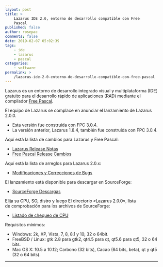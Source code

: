 ```yaml
---
layout: post
title: >
    Lazarus IDE 2.0, entorno de desarrollo compatible con Free
    Pascal
published: false
author: rosepac
comments: false
date: 2019-02-07 05:02:39
tags:
    - ide
    - lazarus
    - pascal
categories:
    - software
permalink: >
    /lazarus-ide-2-0-entorno-de-desarrollo-compatible-con-free-pascal
---
```

Lazarus es un entorno de desarrollo integrado visual y multiplataforma (IDE) gratuito para el desarrollo rápido de aplicaciones (RAD) mediante el compilador [Free Pascal][1].

El equipo de Lazarus se complace en anunciar el lanzamiento de Lazarus 2.0.0.

  * Esta versión fue construida con FPC 3.0.4.
  * La versión anterior, Lazarus 1.8.4, también fue construida con FPC 3.0.4.

Aquí está la lista de cambios para Lazarus y Free Pascal:

  * [Lazarus Release Notas][2]
  * [Free Pascal Release Cambios][3]

Aquí está la lista de arreglos para Lazarus 2.0.x:

  * [Modificaciones y Correcciones de Bugs][4]

El lanzamiento está disponible para descargar en SourceForge:

  * [SourceForge Descargas][5]

Elija su CPU, SO, distro y luego El directorio &#171;Lazarus 2.0.0&#187;, lista de comprobación para los archivos de SourceForge:

  * [Listado de chequeo de CPU][6]

Requisitos mínimos:

  * Windows: 2k, XP, Vista, 7, 8, 8.1 y 10, 32 o 64bit.
  * FreeBSD / Linux: gtk 2.8 para gtk2, qt4.5 para qt, qt5.6 para qt5, 32 o 64 bits.
  * Mac OS X: 10.5 a 10.12; Carbono (32 bits), Cacao (64 bits, beta), qt y qt5 (32 o 64 bits).

* * *

 [1]: https://en.wikipedia.org/wiki/Free_Pascal
 [2]: http://wiki.lazarus.freepascal.org/Lazarus_2.0.0_release_notes
 [3]: http://wiki.lazarus.freepascal.org/User_Changes_3.0.4
 [4]: http://wiki.freepascal.org/Lazarus_2.0_fixes_branch
 [5]: https://sourceforge.net/projects/lazarus/files/
 [6]: https://www.lazarus-ide.org/index.php?page=checksums#2_0_0